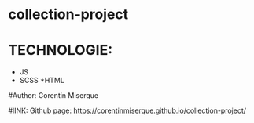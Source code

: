 # collection-project
# TECHNOLOGIE:
* JS
* SCSS
*HTML

#Author:
 Corentin Miserque

#lINK:
Github page: https://corentinmiserque.github.io/collection-project/

